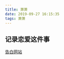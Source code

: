 ```yaml
---
title: 萧萧
date: 2019-09-27 16:15:35
tags: 萧萧
---
```


## 记录恋爱这件事

[告白网站](https://kingcu16.github.io/xx-my-girl/index.html)
